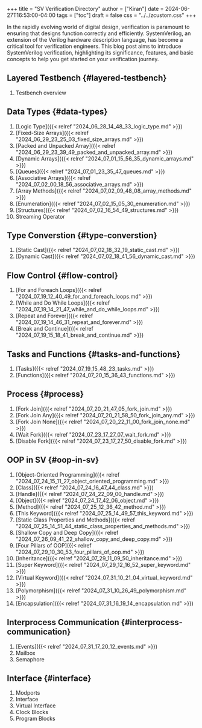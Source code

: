 +++
title = "SV Verification Directory"
author = ["Kiran"]
date = 2024-06-27T16:53:00-04:00
tags = ["toc"]
draft = false
css = "../../zcustom.css"
+++

In the rapidly evolving world of digital design, verification is paramount to ensuring that designs function correctly and efficiently. SystemVerilog, an extension of the Verilog hardware description language, has become a critical tool for verification engineers. This blog post aims to introduce SystemVerilog verification, highlighting its significance, features, and basic concepts to help you get started on your verification journey.


## Layered Testbench {#layered-testbench}

1.  Testbench overview


## Data Types {#data-types}

1.  [Logic Type]({{< relref "2024_06_28_14_48_33_logic_type.md" >}})
2.  [Fixed-Size Arrays]({{< relref "2024_06_29_23_25_03_fixed_size_arrays.md" >}})
3.  [Packed and Unpacked Array]({{< relref "2024_06_29_23_39_49_packed_and_unpacked_array.md" >}})
4.  [Dynamic Arrays]({{< relref "2024_07_01_15_56_35_dynamic_arrays.md" >}})
5.  [Queues]({{< relref "2024_07_01_23_35_47_queues.md" >}})
6.  [Associative Arrays]({{< relref "2024_07_02_00_18_56_associative_arrays.md" >}})
7.  [Array Methods]({{< relref "2024_07_02_09_48_08_array_methods.md" >}})
8.  [Enumeration]({{< relref "2024_07_02_15_05_30_enumeration.md" >}})
9.  [Structures]({{< relref "2024_07_02_16_54_49_structures.md" >}})
10. Streaming Operator


## Type Converstion {#type-converstion}

1.  [Static Cast]({{< relref "2024_07_02_18_32_19_static_cast.md" >}})
2.  [Dynamic Cast]({{< relref "2024_07_02_18_41_56_dynamic_cast.md" >}})


## Flow Control {#flow-control}

1.  [For and Foreach Loops]({{< relref "2024_07_19_12_40_49_for_and_foreach_loops.md" >}})
2.  [While and Do While Loops]({{< relref "2024_07_19_14_21_47_while_and_do_while_loops.md" >}})
3.  [Repeat and Forever]({{< relref "2024_07_19_14_46_31_repeat_and_forever.md" >}})
4.  [Break and Continue]({{< relref "2024_07_19_15_18_41_break_and_continue.md" >}})


## Tasks and Functions {#tasks-and-functions}

1.  [Tasks]({{< relref "2024_07_19_15_48_23_tasks.md" >}})
2.  [Functions]({{< relref "2024_07_20_15_36_43_functions.md" >}})


## Process {#process}

1.  [Fork Join]({{< relref "2024_07_20_21_47_05_fork_join.md" >}})
2.  [Fork Join Any]({{< relref "2024_07_20_21_58_50_fork_join_any.md" >}})
3.  [Fork Join None]({{< relref "2024_07_20_22_11_00_fork_join_none.md" >}})
4.  [Wait Fork]({{< relref "2024_07_23_17_27_07_wait_fork.md" >}})
5.  [Disable Fork]({{< relref "2024_07_23_17_27_50_disable_fork.md" >}})


## OOP in SV {#oop-in-sv}

1.  [Object-Oriented Programming]({{< relref "2024_07_24_15_11_27_object_oriented_programming.md" >}})
2.  [Class]({{< relref "2024_07_24_16_47_44_class.md" >}})
3.  [Handle]({{< relref "2024_07_24_22_09_00_handle.md" >}})
4.  [Object]({{< relref "2024_07_24_17_42_06_object.md" >}})
5.  [Method]({{< relref "2024_07_25_12_36_42_method.md" >}})
6.  [This Keyword]({{< relref "2024_07_25_14_49_57_this_keyword.md" >}})
7.  [Static Class Properties and Methods]({{< relref "2024_07_25_14_51_44_static_class_properties_and_methods.md" >}})
8.  [Shallow Copy and Deep Copy]({{< relref "2024_07_26_09_41_22_shallow_copy_and_deep_copy.md" >}})
9.  [Four Pillars of OOP]({{< relref "2024_07_29_10_30_53_four_pillars_of_oop.md" >}})
10. [Inheritance]({{< relref "2024_07_29_11_09_50_inheritance.md" >}})
11. [Super Keyword]({{< relref "2024_07_29_12_16_52_super_keyword.md" >}})
12. [Virtual Keyword]({{< relref "2024_07_31_10_21_04_virtual_keyword.md" >}})
13. [Polymorphism]({{< relref "2024_07_31_10_26_49_polymorphism.md" >}})
14. [Encapsulation]({{< relref "2024_07_31_16_19_14_encapsulation.md" >}})


## Interprocess Communication {#interprocess-communication}

1.  [Events]({{< relref "2024_07_31_17_20_12_events.md" >}})
2.  Mailbox
3.  Semaphore


## Interface {#interface}

1.  Modports
2.  Interface
3.  Virtual Interface
4.  Clock Blocks
5.  Program Blocks
